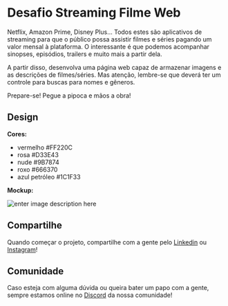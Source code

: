 # Desafio Streaming Filme Web 

Netflix, Amazon Prime, Disney Plus... Todos estes são aplicativos de streaming para que o público possa assistir filmes e séries pagando um valor mensal à plataforma.
O interessante é que podemos acompanhar sinopses, episódios, trailers e muito mais a partir dela.

A partir disso, desenvolva uma página web capaz de armazenar imagens e as descrições de filmes/séries. Mas atenção, lembre-se que deverá ter um controle para buscas para nomes e gêneros.

Prepare-se! Pegue a pipoca e mãos a obra!

## Design

**Cores:**

-  vermelho #FF220C
-  rosa #D33E43
-   nude #9B7874
-   roxo #666370
-   azul petróleo #1C1F33

**Mockup:** 

![enter image description here](https://i.ibb.co/1XNCCvp/desafio-3-web.png)

## Compartilhe 

Quando começar o projeto, compartilhe com a gente pelo [Linkedin](https://www.linkedin.com/company/wave-labs) ou [Instagram](https://www.instagram.com/_wavelabs/)! 

## Comunidade

Caso esteja com alguma dúvida ou queira bater um papo com a gente, sempre estamos online no [Discord](https://discord.gg/AHbF8BK) da nossa comunidade! 
